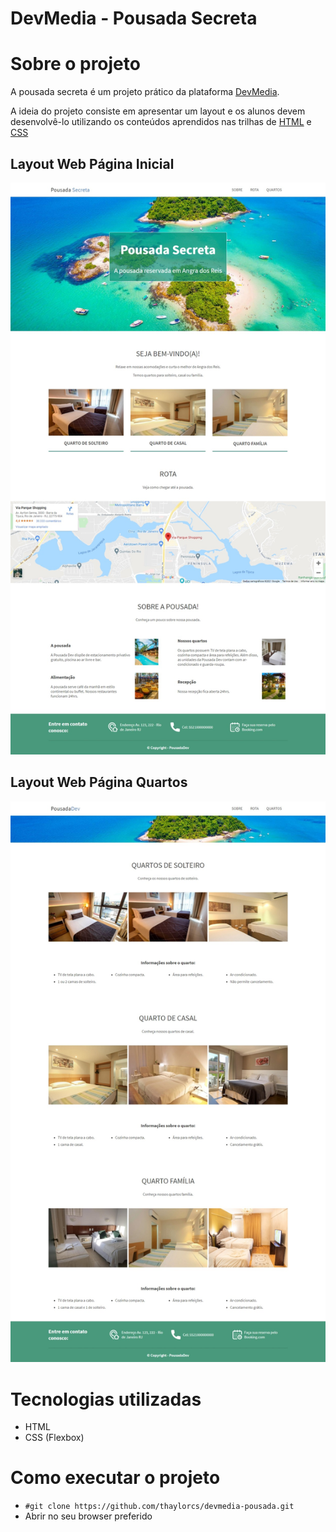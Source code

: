 # DevMedia - Pousada Secreta

# Sobre o projeto
A pousada secreta é um projeto prático da plataforma [DevMedia](https://www.devmedia.com.br/quest/?id=1).

A ideia do projeto consiste em apresentar um layout e os alunos devem desenvolvê-lo utilizando os conteúdos aprendidos nas trilhas de [HTML](https://www.devmedia.com.br/html/) e [CSS](https://www.devmedia.com.br/css/)

## Layout Web Página Inicial
![Web1](https://github.com/thaylorcs/devmedia-pousada/blob/main/assets/layouts/layout-pagina-principal-estilizada.jpeg)

## Layout Web Página Quartos
![Web2](https://github.com/thaylorcs/devmedia-pousada/blob/main/assets/layouts/layout-pagina-quartos-estilizada.jpeg)

# Tecnologias utilizadas
- HTML
- CSS (Flexbox)

# Como executar o projeto
- ```#git clone https://github.com/thaylorcs/devmedia-pousada.git```
- Abrir no seu browser preferido